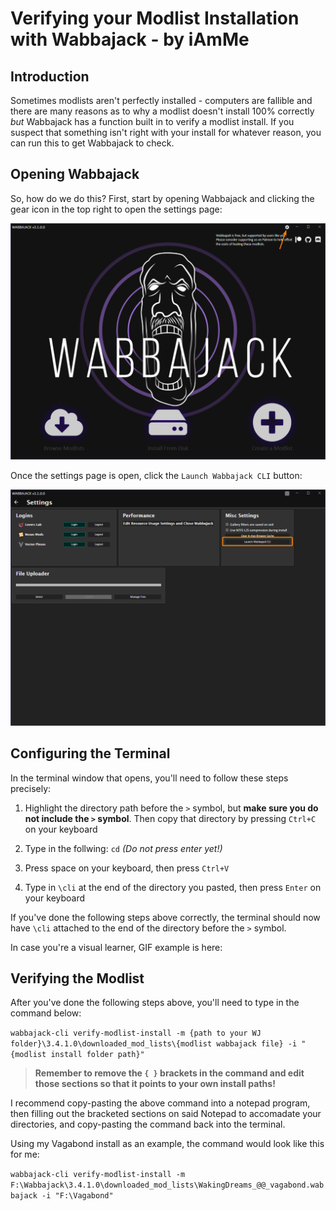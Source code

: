# Verifying your Modlist Installation with Wabbajack - by iAmMe

## Introduction

Sometimes modlists aren't perfectly installed - computers are fallible and there are many reasons as to why a modlist doesn't install 100% correctly *but* Wabbajack has a function built in to verify a modlist install. If you suspect that something isn't right with your install for whatever reason, you can run this to get Wabbajack to check.

## Opening Wabbajack

So, how do we do this? First, start by opening Wabbajack and clicking the gear icon in the top right to open the settings page:

![](https://raw.githubusercontent.com/iAmMe27/WoD/main/img/WJWindow.png)

Once the settings page is open, click the `Launch Wabbajack CLI` button:

![](https://raw.githubusercontent.com/iAmMe27/WoD/main/img/WJCLI.png)

## Configuring the Terminal

In the terminal window that opens, you'll need to follow these steps precisely:

1. Highlight the directory path before the `>` symbol, but **make sure you do not include the `>` symbol**. Then copy that directory by pressing `Ctrl+C` on your keyboard

2. Type in the follwing: `cd` *(Do not press enter yet!)*

3. Press space on your keyboard, then press `Ctrl+V`

4. Type in `\cli` at the end of the directory you pasted, then press `Enter` on your keyboard

If you've done the following steps above correctly, the terminal should now have `\cli` attached to the end of the directory before the `>` symbol.

In case you're a visual learner, GIF example is here:

## Verifying the Modlist

After you've done the following steps above, you'll need to type in the command below:

`wabbajack-cli verify-modlist-install -m {path to your WJ folder}\3.4.1.0\downloaded_mod_lists\{modlist wabbajack file} -i "{modlist install folder path}"`

> **Remember to remove the `{ }` brackets in the command and edit those sections so that it points to your own install paths!**

I recommend copy-pasting the above command into a notepad program, then filling out the bracketed sections on said Notepad to accomadate your directories, and copy-pasting the command back into the terminal.

Using my Vagabond install as an example, the command would look like this for me:

`wabbajack-cli verify-modlist-install -m F:\Wabbajack\3.4.1.0\downloaded_mod_lists\WakingDreams_@@_vagabond.wabbajack -i "F:\Vagabond"`